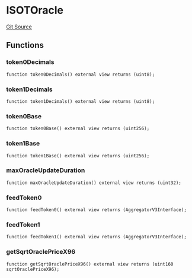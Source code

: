 # ISOTOracle
[Git Source](https://github.com/ArrakisFinance/arrakis-modular/blob/main/src/interfaces/ISOTOracle.sol)


## Functions
### token0Decimals


```solidity
function token0Decimals() external view returns (uint8);
```

### token1Decimals


```solidity
function token1Decimals() external view returns (uint8);
```

### token0Base


```solidity
function token0Base() external view returns (uint256);
```

### token1Base


```solidity
function token1Base() external view returns (uint256);
```

### maxOracleUpdateDuration


```solidity
function maxOracleUpdateDuration() external view returns (uint32);
```

### feedToken0


```solidity
function feedToken0() external view returns (AggregatorV3Interface);
```

### feedToken1


```solidity
function feedToken1() external view returns (AggregatorV3Interface);
```

### getSqrtOraclePriceX96


```solidity
function getSqrtOraclePriceX96() external view returns (uint160 sqrtOraclePriceX96);
```

